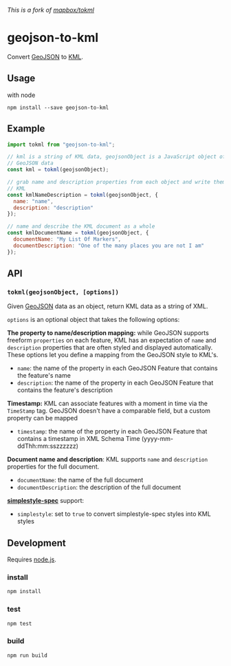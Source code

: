 _This is a fork of [mapbox/tokml](https://github.com/mapbox/tokml)_

# geojson-to-kml

Convert [GeoJSON](http://geojson.org/) to [KML](https://developers.google.com/kml/documentation/).

## Usage

with node

    npm install --save geojson-to-kml

## Example

```js
import tokml from "geojson-to-kml";

// kml is a string of KML data, geojsonObject is a JavaScript object of
// GeoJSON data
const kml = tokml(geojsonObject);

// grab name and description properties from each object and write them in
// KML
const kmlNameDescription = tokml(geojsonObject, {
  name: "name",
  description: "description"
});

// name and describe the KML document as a whole
const kmlDocumentName = tokml(geojsonObject, {
  documentName: "My List Of Markers",
  documentDescription: "One of the many places you are not I am"
});
```

## API

### `tokml(geojsonObject, [options])`

Given [GeoJSON](http://geojson.org/) data as an object, return KML data as a
string of XML.

`options` is an optional object that takes the following options:

**The property to name/description mapping:** while GeoJSON supports freeform
`properties` on each feature, KML has an expectation of `name` and `description`
properties that are often styled and displayed automatically. These options let
you define a mapping from the GeoJSON style to KML's.

- `name`: the name of the property in each GeoJSON Feature that contains
  the feature's name
- `description`: the name of the property in each GeoJSON Feature that contains
  the feature's description

**Timestamp:** KML can associate features with a moment in time via the `TimeStamp` tag. GeoJSON doesn't
have a comparable field, but a custom property can be mapped

- `timestamp`: the name of the property in each GeoJSON Feature that contains
  a timestamp in XML Schema Time (yyyy-mm-ddThh:mm:sszzzzzz)

**Document name and description**: KML supports `name` and `description` properties
for the full document.

- `documentName`: the name of the full document
- `documentDescription`: the description of the full document

**[simplestyle-spec](https://github.com/mapbox/simplestyle-spec)** support:

- `simplestyle`: set to `true` to convert simplestyle-spec styles into KML styles

## Development

Requires [node.js](http://nodejs.org/).

### install

```bash
npm install
```

### test

```bash
npm test
```

### build

```bash
npm run build
```
